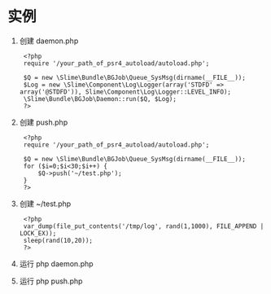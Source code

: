 # 实例

1. 创建 daemon.php

        <?php
        require '/your_path_of_psr4_autoload/autoload.php';
        
        $Q = new \Slime\Bundle\BGJob\Queue_SysMsg(dirname(__FILE__));
        $Log = new \Slime\Component\Log\Logger(array('STDFD' => array('@STDFD')), Slime\Component\Log\Logger::LEVEL_INFO);
        \Slime\Bundle\BGJob\Daemon::run($Q, $Log);
        ?>

2. 创建 push.php

        <?php
        require '/your_path_of_psr4_autoload/autoload.php';

        $Q = new \Slime\Bundle\BGJob\Queue_SysMsg(dirname(__FILE__));
        for ($i=0;$i<30;$i++) {
            $Q->push('~/test.php');
        }
        ?>

3. 创建 ~/test.php

        <?php
        var_dump(file_put_contents('/tmp/log', rand(1,1000), FILE_APPEND | LOCK_EX));
        sleep(rand(10,20));
        ?>

4. 运行 php daemon.php 

5. 运行 php push.php